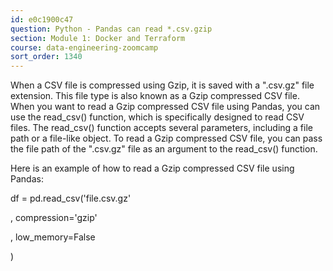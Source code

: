 ```yaml
---
id: e0c1900c47
question: Python - Pandas can read *.csv.gzip
section: Module 1: Docker and Terraform
course: data-engineering-zoomcamp
sort_order: 1340
---
```


When a CSV file is compressed using Gzip, it is saved with a ".csv.gz" file extension. This file type is also known as a Gzip compressed CSV file. When you want to read a Gzip compressed CSV file using Pandas, you can use the read_csv() function, which is specifically designed to read CSV files. The read_csv() function accepts several parameters, including a file path or a file-like object. To read a Gzip compressed CSV file, you can pass the file path of the ".csv.gz" file as an argument to the read_csv() function.

Here is an example of how to read a Gzip compressed CSV file using Pandas:

df = pd.read_csv('file.csv.gz'

, compression='gzip'

, low_memory=False

)


